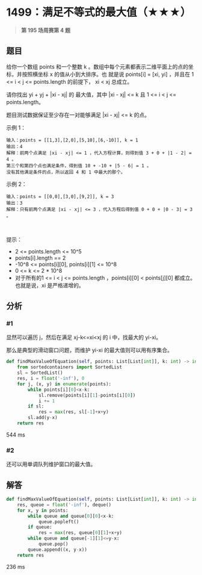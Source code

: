 # 1499：满足不等式的最大值（★★★）


> **第 195 场周赛第 4 题**

## 题目

给你一个数组 points 和一个整数 k 。数组中每个元素都表示二维平面上的点的坐标，并按照横坐标 x 的值从小到大排序。也
就是说 points[i] = [xi, yi] ，并且在 1 <= i < j <= points.length 的前提下， xi < xj 总成立。

请你找出 yi + yj + |xi - xj| 的 最大值，其中 |xi - xj| <= k 且 1 <= i < j <= points.length。

题目测试数据保证至少存在一对能够满足 |xi - xj| <= k 的点。

示例 1：

    输入：points = [[1,3],[2,0],[5,10],[6,-10]], k = 1
    输出：4
    解释：前两个点满足 |xi - xj| <= 1 ，代入方程计算，则得到值 3 + 0 + |1 - 2| = 4 。
    第三个和第四个点也满足条件，得到值 10 + -10 + |5 - 6| = 1 。
    没有其他满足条件的点，所以返回 4 和 1 中最大的那个。

示例 2：

    输入：points = [[0,0],[3,0],[9,2]], k = 3
    输出：3
    解释：只有前两个点满足 |xi - xj| <= 3 ，代入方程后得到值 0 + 0 + |0 - 3| = 3 。
 

提示：
- 2 <= points.length <= 10^5
- points[i].length == 2
- -10^8 <= points[i][0], points[i][1] <= 10^8
- 0 <= k <= 2 * 10^8
- 对于所有的1 <= i < j <= points.length ，points[i][0] < points[j][0] 都成立。也就是说，xi 是严格递增的。



## 分析

### #1

显然可以遍历 j，然后在满足 xj-k<=xi<xj 的 i 中，找最大的 yi-xi。

那么是典型的滑动窗口问题，而维护 yi-xi 的最大值则可以用有序集合。

```python
def findMaxValueOfEquation(self, points: List[List[int]], k: int) -> int:
    from sortedcontainers import SortedList
    sl = SortedList()
    res, i = float('-inf'), 0
    for j, (x, y) in enumerate(points):
        while points[i][0]<x-k:
            sl.remove(points[i][1]-points[i][0])
            i += 1
        if sl:
            res = max(res, sl[-1]+x+y)
        sl.add(y-x)
    return res
```
544 ms

### #2

还可以用单调队列维护窗口的最大值。

## 解答

```python
def findMaxValueOfEquation(self, points: List[List[int]], k: int) -> int:
    res, queue = float('-inf'), deque()
    for x, y in points:
        while queue and queue[0][0]<x-k:
            queue.popleft()
        if queue:
            res = max(res, queue[0][1]+x+y)
        while queue and queue[-1][1]<=y-x:
            queue.pop()
        queue.append((x, y-x))
    return res
```
236 ms


